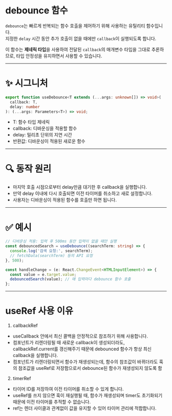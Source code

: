 # debounce 함수

`debounce`는 빠르게 반복되는 함수 호출을 제어하기 위해 사용하는 유틸리티
함수입니다.  
지정한 `delay` 시간 동안 추가 호출이 없을 때에만 `callback`이 실행되도록 합니다.

이 함수는 **제네릭 타입**을 사용하여 전달된 `callback`의 매개변수 타입을 그대로
추론하므로, 타입 안정성을 유지하면서 사용할 수 있습니다.

---

# ✨ 시그니처

```ts
export function useDebounce<T extends (...args: unknown[]) => void>(
  callback: T,
  delay: number
): (...args: Parameters<T>) => void;
```

- T: 함수 타입 제네릭
- callback: 디바운싱을 적용할 함수
- delay: 밀리초 단위의 지연 시간
- 반환값: 디바운싱이 적용된 새로운 함수

---

# 🔍 동작 원리

- 마지막 호출 시점으로부터 delay만큼 대기한 후 callback을 실행합니다.
- 만약 delay 이내에 다시 호출되면 이전 타이머를 취소하고 새로 설정합니다.
- 사용자는 디바운싱이 적용된 함수를 호출만 하면 됩니다.

---

# ✅ 예시

```ts
// 디바운싱 적용: 입력 후 500ms 동안 입력이 없을 때만 실행
const debouncedSearch = useDebounce((searchTerm: string) => {
  console.log('검색 요청:', searchTerm);
  // fetchData(searchTerm) 등의 API 요청
}, 500);

const handleChange = (e: React.ChangeEvent<HTMLInputElement>) => {
  const value = e.target.value;
  debouncedSearch(value); // 매 입력마다 debounce 함수 호출
};
```

---

# useRef 사용 이유

1. callbackRef

- useCallback 안에서 최신 콜백을 안정적으로 참조하기 위해 사용합니다.
- 컴포넌트가 리렌더링될 때 새로운 callback이 생성되더라도, callbackRef.current를
  갱신해주기 때문에 debounced 함수가 항상 최신 callback을 실행합니다.
- 컴포넌트가 리렌더링되면서 함수가 재생성되는데, 함수의 참조값이 바뀌더라도 훅의
  참조값을 useRef로 저장함으로서 debounce된 함수가 재생성되지 않도록 함

2. timerRef

- 타이머 ID를 저장하여 이전 타이머를 취소할 수 있게 합니다.
- useRef를 쓰지 않으면 훅이 재실행될 때, 함수가 재생성되며 timer도 초기화되기
  때문에 이전 타이머를 추적할 수 없습니다.
- ref는 렌더 사이클과 관계없이 값을 유지할 수 있어 타이머 관리에 적합합니다.
